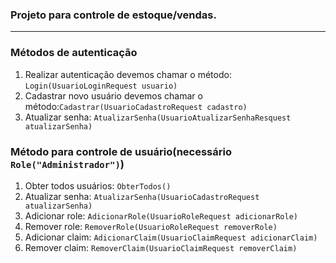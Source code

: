 ### Projeto para controle de estoque/vendas.
---

### Métodos de autenticação
1. Realizar autenticação devemos chamar o método: `Login(UsuarioLoginRequest usuario)`
2. Cadastrar novo usuário devemos chamar o método:`Cadastrar(UsuarioCadastroRequest cadastro)`
3. Atualizar senha: `AtualizarSenha(UsuarioAtualizarSenhaResquest atualizarSenha)`

### Método para controle de usuário(necessário `Role("Administrador")`)
1. Obter todos usuários: `ObterTodos()`
2. Atualizar senha: `AtualizarSenha(UsuarioCadastroRequest atualizarSenha)`
3. Adicionar role: `AdicionarRole(UsuarioRoleRequest adicionarRole)`
4. Remover role: `RemoverRole(UsuarioRoleRequest removerRole)`
5. Adicionar claim: `AdicionarClaim(UsuarioClaimRequest adicionarClaim)`
6. Remover claim: `RemoverClaim(UsuarioClaimRequest removerClaim)`
